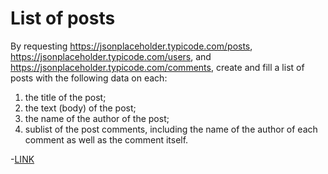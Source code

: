 # List of posts

By requesting https://jsonplaceholder.typicode.com/posts, https://jsonplaceholder.typicode.com/users, and https://jsonplaceholder.typicode.com/comments, create and fill a list of posts with the following data on each:

1) the title of the post;
2) the text (body) of the post;
3) the name of the author of the post;
4) sublist of the post comments, including the name of the author of each comment as well as the comment itself.

-[LINK](https://dsrtf0x-git.github.io/js_list-of-posts/)
